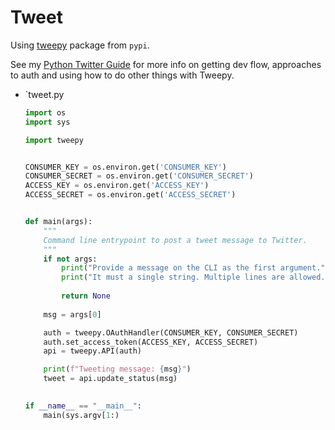 # Tweet

Using [tweepy](https://pypi.org/project/tweepy/) package from `pypi`.

See my [Python Twitter Guide](https://michaelcurrin.github.io/python-twitter-guide/) for more info on getting dev flow, approaches to auth and using how to do other things with Tweepy.

- `tweet.py
    ```python
    import os
    import sys
    
    import tweepy
    
    
    CONSUMER_KEY = os.environ.get('CONSUMER_KEY')
    CONSUMER_SECRET = os.environ.get('CONSUMER_SECRET')
    ACCESS_KEY = os.environ.get('ACCESS_KEY')
    ACCESS_SECRET = os.environ.get('ACCESS_SECRET')


    def main(args):
        """
        Command line entrypoint to post a tweet message to Twitter.
        """
        if not args:
            print("Provide a message on the CLI as the first argument.")
            print("It must a single string. Multiple lines are allowed.")
            
            return None
        
        msg = args[0]

        auth = tweepy.OAuthHandler(CONSUMER_KEY, CONSUMER_SECRET)
        auth.set_access_token(ACCESS_KEY, ACCESS_SECRET)
        api = tweepy.API(auth)

        print(f"Tweeting message: {msg}")
        tweet = api.update_status(msg)
        
    
    if __name__ == "__main__":
        main(sys.argv[1:)
    ```
